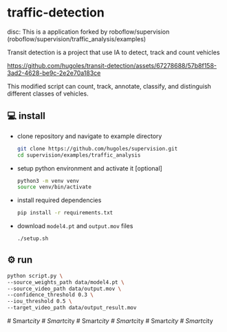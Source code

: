 # traffic-detection
disc: This is a application forked by roboflow/supervision (roboflow/supervision/traffic_analysis/examples)
<div>
  <p>
    Transit detection is a project that use IA to detect, track and count vehicles
  </p>


https://github.com/hugoles/transit-detection/assets/67278688/57b8f158-3ad2-4628-be9c-2e2e70a183ce

This modified script can count, track, annotate, classify, and distinguish different classes of vehicles.
</div>



## 💻 install


- clone repository and navigate to example directory

    ```bash
    git clone https://github.com/hugoles/supervision.git
    cd supervision/examples/traffic_analysis
    ```

- setup python environment and activate it [optional]

    ```bash
    python3 -m venv venv
    source venv/bin/activate
    ```

- install required dependencies

    ```bash
    pip install -r requirements.txt
    ```

- download `model4.pt` and `output.mov` files

    ```bash
    ./setup.sh
    ```

## ⚙️ run

```bash
python script.py \
--source_weights_path data/model4.pt \
--source_video_path data/output.mov \
--confidence_threshold 0.3 \
--iou_threshold 0.5 \
--target_video_path data/output_result.mov
```
#   S m a r t _ c i t y  
 #   S m a r t _ c i t y  
 #   S m a r t _ c i t y  
 #   S m a r t _ c i t y  
 #   S m a r t _ c i t y  
 #   S m a r t _ c i t y  
 